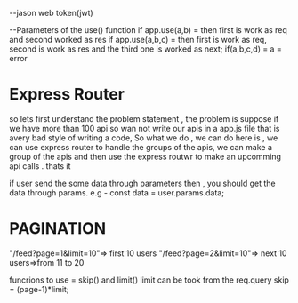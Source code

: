 --jason web token(jwt)

--Parameters of the use() function
if app.use(a,b) = then first is work as req and second worked as res
if app.use(a,b,c) = then first is work as req, second is work as res and the third one is worked as next;
if(a,b,c,d) = a = error

 # Express Router
 so lets first understand the problem statement , the problem is suppose if we have more than 100 api so wan not write our apis in a app.js file that is avery bad style of writing a code, So what we do , we can do here is , we can use express router to handle the groups of the apis, we can make a group of the apis and then use the express routwr to make an upcomming api calls . thats it


 if user send the some data through parameters then , you should get the data through params. e.g - const data = user.params.data;

 # PAGINATION
 "/feed?page=1&limit=10"=> first 10 users
 "/feed?page=2&limit=10"=> next 10 users=>from 11 to 20

 funcrions to use = skip() and limit()
 limit can be took from the req.query
 skip = (page-1)*limit;




